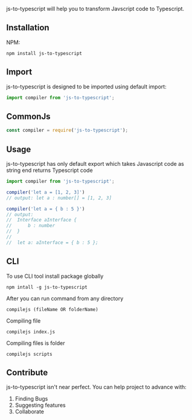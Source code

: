 js-to-typescript will help you to transform Javscript code to Typescript.

Installation
---

NPM:

    npm install js-to-typescript


Import
---

js-to-typescript is designed to be imported using default import:

```js
import compiler from 'js-to-typescript';
```

CommonJs
---

```js
const compiler = require('js-to-typescript');
```



Usage
---

js-to-typescript has only default export which takes Javascript code as string end returns Typescript code

```js
import compiler from 'js-to-typescript';

compiler('let a = [1, 2, 3]')
// output: let a : number[] = [1, 2, 3]

compiler('let a = { b : 5 }') 
// output:
//  Interface aInterface {
//      b : number 
//  }
//
//  let a: aInterface = { b : 5 };
```
    

CLI
---

To use CLI tool install package globally 
    
    npm intall -g js-to-typescript

After you can run command from any directory

    compilejs (fileName OR folderName)


Compiling file

    compilejs index.js

Compiling files is folder

    compilejs scripts



Contribute
---

js-to-typescript isn't near perfect. You can help project to advance with:

1. Finding Bugs
2. Suggesting features
3. Collaborate